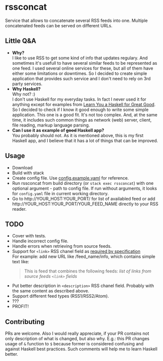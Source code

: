 # rssconcat
Service that allows to concatenate several RSS feeds into one. Multiple concatenated feeds can be served on different URLs.

## Little Q&A
* **Why?**  
I like to use RSS to get some kind of info that updates regulary. And sometimes it's usefull to have several similar feeds to be represented as one feed. I used several online services for these, but all of them have either some limitations or downtimes. So I decided to create simple application that provides such service and I don't need to rely on 3rd party services.
* **Why Haskell?**  
Why not? :)  
I don't use Haskell for my everyday tasks. In fact I never used it for anything except for examples from [Learn You a Haskell for Great Good](http://learnyouahaskell.com/). So I decided to check if I know it good enough to write some simple application. This one is a good fit. It's not too complex. And, at the same time, it includes such common things as network (web) server, client, file reading, markup language parsing.
* **Can I use it as example of ~~good~~ Haskell app?**  
You probably should not. As it is mentioned above, this is my first Haskell app, and I believe that it has a lot of things that can be improved. 


## Usage
* Download
* Build with stack
* Create config file. Use [config.example.yaml](./config.example.yaml) for reference.
* Run rssconcat from build directory (or `stack exec rssconcat`) with one optional argument - path to config file. If run without arguments, it looks for `config.yaml` file in current working directory.
* Go to http://YOUR_HOST:YOUR_PORT/ for list of availabled feed or add http://YOUR_HOST:YOUR_PORT/YOUR_FEED_NAME directly to your RSS reader.

## TODO
* Cover with tests.
* Handle incorrect config file.
* Handle errors when retrieving from source feeds.
* Support for `<link>` RSS chanel field as [required by specification](http://www.rssboard.org/rss-specification#requiredChannelElements)  
For example: add new URL like /feed_name/info, which contains simple text like:
  > This is feed that combines the following feeds: *list of links from source feeds `<link>` fields*
* Put better description in `<description>` RSS chanel field. Probably with the same content as described above.
* Support different feed types (RSS1/RSS2/Atom).
* ???
* PROFIT!

## Contributing
PRs are welcome. Also I would really appreciate, if your PR contains not only description of what is changed, but also why. E.g.: this PR changes usage of `&` function to `$` because former is considered confusing and against Haskell best practices. Such comments will help me to learn Haskell better.
